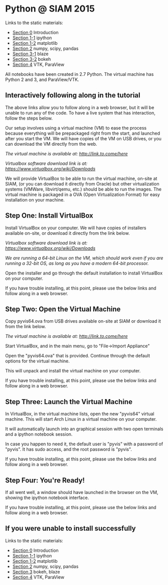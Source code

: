 Python @ SIAM 2015
=================

Links to the static materials:
- [Section 0](http://nbviewer.ipython.org/github/JosephCottam/PythonSIAM2015/blob/master/Section0_intro.ipynb) Introduction
- [Section 1-1](http://nbviewer.ipython.org/github/JosephCottam/PythonSIAM2015/blob/master/Section1-1_ipython.ipynb) ipython
- [Section 1-2](http://nbviewer.ipython.org/github/JosephCottam/PythonSIAM2015/blob/master/Section1-2_matplotlib.ipynb) matplotlib
- [Section 2](http://nbviewer.ipython.org/github/JosephCottam/PythonSIAM2015/blob/master/Section2_numpy_scipy_pandas.ipynb) numpy, scipy, pandas
- [Section 3-1](http://nbviewer.ipython.org/github/JosephCottam/PythonSIAM2015/blob/master/Section3-1_blaze.ipynb) blaze
- [Section 3-2](http://nbviewer.ipython.org/github/JosephCottam/PythonSIAM2015/blob/master/Section3-2_bokeh.ipynb) bokeh
- [Section 4](http://nbviewer.ipython.org/github/JosephCottam/PythonSIAM2015/blob/master/Section4/VTK_PV.pdf) VTK, ParaView

All notebooks have been created in 2.7 Python. The virtual machine has
Python 2 and 3, and ParaView/VTK.

Interactively following along in the tutorial
---------------------------------------------

The above links allow you to follow along in a web browser, but it will
be unable to run any of the code. To have a live system that has
interaction, follow the steps below.

Our setup involves using a virtual machine (VM) to ease the process
because everything will be prepackaged right from the start,
and launched after you start the VM. We will have copies of the VM
on USB drives, or you can download the VM directly from the web.

*The virtual machine is available at:
 http://link.to.come/here*

*Virtualbox software download link is at:
 https://www.virtualbox.org/wiki/Downloads*

We will provide VirtualBox to be able to run the virtual machine,
on-site at SIAM, (or you can download it directly from Oracle)
but other virtualization systems (VMWare, libvirt/qemu, etc.) should
be able to run the images. The virtual machine is packaged in a OVA
(Open Virtualization Format) for easy installation on your machine.

Step One: Install VirtualBox
----------------------------

Install VirtualBox on your computer. We will have copies of installers
available on-site, or download it directly from the link below.

*Virtualbox software download link is at:
 https://www.virtualbox.org/wiki/Downloads*

*We are running a 64-bit Linux on the VM, which should work even if
 you are running a 32-bit OS, as long as you have a modern 64-bit
 processor.*

Open the installer and go through the default installation to install
VirtualBox on your computer.

If you have trouble installing, at this point, please use the below
links and follow along in a web browser.


Step Two: Open the Virtual Machine
-----------------------------------------

Copy pyvis64.ova from USB drives available on-site at SIAM or download
it from the link below.

*The virtual machine is available at:
 http://link.to.come/here*

Start VirtualBox, and in the main menu, go to "File->Import Appliance"

Open the "pyvis64.ova" that is provided. Continue through the
default options for the virtual machine.

This will unpack and install the virtual machine on your computer.

If you have trouble installing, at this point, please use the below
links and follow along in a web browser.


Step Three: Launch the Virtual Machine
--------------------------------------

In VirtualBox, in the virtual machine lists, open the new "pyvis64" virtual
machine.  This will start Arch Linux in a virtual machine on your computer.

It will automatically launch into an graphical session with two open
terminals and a ipython notebook session.

In case you happen to need it, the default user is "pyvis" with a
password of "pyvis". It has sudo access, and the root password is "pyvis".

If you have trouble installing, at this point, please use the below
links and follow along in a web browser.


Step Four: You're Ready!
------------------------

If all went well, a window should have launched in the browser on the VM,
showing the ipython notebook interface.

If you have trouble installing, at this point, please use the below
links and follow along in a web browser.


If you were unable to install successfully
------------------------------------------

Links to the static materials:
- [Section 0](http://nbviewer.ipython.org/github/JosephCottam/PythonSIAM2015/blob/master/Section0_intro.ipynb) Introduction
- [Section 1-1](http://nbviewer.ipython.org/github/JosephCottam/PythonSIAM2015/blob/master/Section1-1_ipython.ipynb) ipython
- [Section 1-2](http://nbviewer.ipython.org/github/JosephCottam/PythonSIAM2015/blob/master/Section1-2_matplotlib.ipynb) matplotlib
- [Section 2](http://nbviewer.ipython.org/github/JosephCottam/PythonSIAM2015/blob/master/Section2_numpy_scipy_pandas.ipynb) numpy, scipy, pandas
- [Section 3](http://nbviewer.ipython.org/github/JosephCottam/PythonSIAM2015/blob/master/Section3_bokeh.ipynb) bokeh, blaze
- [Section 4](http://nbviewer.ipython.org/github/JosephCottam/PythonSIAM2015/blob/master/Section4/VTK_PV.pdf) VTK, ParaView
